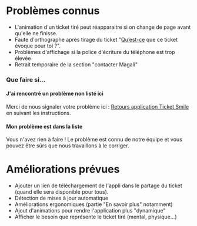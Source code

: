 # Problèmes connus

- L'animation d'un ticket tiré peut réapparaitre si on change de page avant qu'elle ne finisse.
- Faute d'orthographe après tirage du ticket "<ins>Qu’est-ce</ins> que ce ticket évoque pour toi ?".
- Problèmes d'affichage si la police d'écriture du téléphone est trop élevée 
- Retrait temporaire de la section "contacter Magali"

### Que faire si...

#### J'ai rencontré un problème non listé ici
Merci de nous signaler votre problème ici : [Retours application Ticket Smile](http://ticket-smile.com/retours-ticket-smile/) <br />
en suivant les instructions.

#### Mon problème est dans la liste
Vous n'avez rien à faire ! Le problème est connu de notre équipe et vous pouvez être sûrs que nous travaillons à le corriger. 

# Améliorations prévues 
- Ajouter un lien de téléchargement de l'appli dans le partage du ticket (quand elle sera disponible pour tous).
- Détection de mises à jour automatique
- Améliorations ergonomiques (partie "En savoir plus" notamment)
- Ajout d'animations pour rendre l'application plus "dynamique"
- Afficher le besoin que représente le ticket tiré (mental, physique...)
